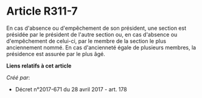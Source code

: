 # Article R311-7

En cas d'absence ou d'empêchement de son président, une section est présidée par le président de l'autre section ou, en cas
d'absence ou d'empêchement de celui-ci, par le membre de la section le plus anciennement nommé. En cas d'ancienneté égale de
plusieurs membres, la présidence est assurée par le plus âgé.

**Liens relatifs à cet article**

_Créé par_:

  - Décret n°2017-671 du 28 avril 2017 - art. 178

